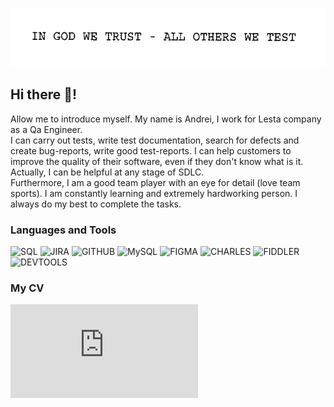 ![Header](https://github.com/AndreiWRW/Logo/blob/main/image.gif)

## Hi there 👋!    
Allow me to introduce myself. My name is Andrei, I work for Lesta company as a Qa Engineer.  
I can carry out tests, write test documentation, search for defects and create bug-reports, write good test-reports. I can help customers to improve the quality of their software, even if they don't know what is it. Actually, I can be helpful at any stage of SDLC.   
Furthermore, I am a good team player with an eye for detail (love team sports). I am constantly learning and extremely hardworking person. I always do my best to complete the tasks.   



### Languages and Tools
![SQL](https://img.shields.io/badge/-SQL-000000??style=for-the-badge&logo=MYSQL&logoColor=229799)
![JIRA](https://img.shields.io/badge/-JIRA-000000??style=for-the-badge&logo=JIRA&logoColor=2643cc)
![GITHUB](https://img.shields.io/badge/-GITHUB-000000??style=for-the-badge&logo=GITHUB&logoColor=ADA5A5)
![MySQL](https://img.shields.io/badge/-MySQL-000000??style=for-the-badge&logo=POSTGRESQL&logoColor=#9e9eeb)
![FIGMA](https://img.shields.io/badge/-FIGMA-000000??style=for-the-badge&logo=FIGMA&logoColor=d627d8)
![CHARLES](https://img.shields.io/badge/-CHARLES-000000??style=for-the-badge&logo=CHARLESPROXY&logoColor=2dd827)
![FIDDLER](https://img.shields.io/badge/-FIDDLER-000000??style=for-the-badge&logo=CHARLESPROXY&logoColor=2dd827)
![DEVTOOLS](https://img.shields.io/badge/-DEVTOOLS-000000??style=for-the-badge&logo=DEVTOOLS&logoColor=2dd827)

### My CV
![Link to my CV](https://github.com/AndreiWRW/Portfolio/blob/main/CV/CV_ANDREI_SHVEDOV.pdf)






